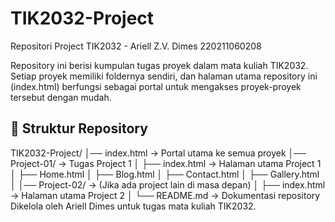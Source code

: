 # TIK2032-Project
Repositori Project TIK2032 - Ariell Z.V. Dimes 220211060208

Repository ini berisi kumpulan tugas proyek dalam mata kuliah TIK2032. Setiap proyek memiliki foldernya sendiri, dan halaman utama repository ini (index.html) berfungsi sebagai portal untuk mengakses proyek-proyek tersebut dengan mudah.

## 📂 Struktur Repository
TIK2032-Project/ │── index.html → Portal utama ke semua proyek
│── Project-01/ → Tugas Project 1
│ ├── index.html → Halaman utama Project 1
│ ├── Home.html
│ ├── Blog.html
│ ├── Contact.html
│ ├── Gallery.html
│
│── Project-02/ → (Jika ada project lain di masa depan)
│ ├── index.html → Halaman utama Project 2
│
└── README.md → Dokumentasi repository
Dikelola oleh Ariell Dimes untuk tugas mata kuliah TIK2032.
